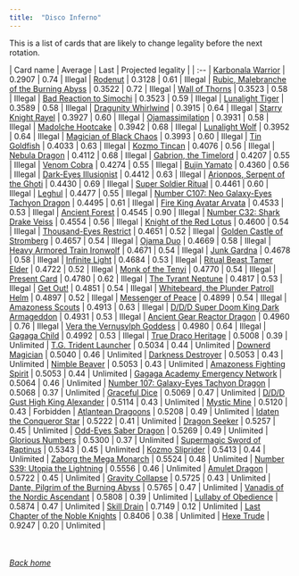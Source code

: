 ```yaml
---
title:  "Disco Inferno"
---
```


This is a list of cards that are likely to change legality before the next rotation.

| Card name | Average | Last | Projected legality |
| :-- |
[Karbonala Warrior](https://db.ygoprodeck.com/card/?search=Karbonala%20Warrior) | 0.2907 | 0.74 | Illegal |
[Rodenut](https://db.ygoprodeck.com/card/?search=Rodenut) | 0.3128 | 0.61 | Illegal |
[Rubic, Malebranche of the Burning Abyss](https://db.ygoprodeck.com/card/?search=Rubic,%20Malebranche%20of%20the%20Burning%20Abyss) | 0.3522 | 0.72 | Illegal |
[Wall of Thorns](https://db.ygoprodeck.com/card/?search=Wall%20of%20Thorns) | 0.3523 | 0.58 | Illegal |
[Bad Reaction to Simochi](https://db.ygoprodeck.com/card/?search=Bad%20Reaction%20to%20Simochi) | 0.3523 | 0.59 | Illegal |
[Lunalight Tiger](https://db.ygoprodeck.com/card/?search=Lunalight%20Tiger) | 0.3589 | 0.58 | Illegal |
[Dragunity Whirlwind](https://db.ygoprodeck.com/card/?search=Dragunity%20Whirlwind) | 0.3915 | 0.64 | Illegal |
[Starry Knight Rayel](https://db.ygoprodeck.com/card/?search=Starry%20Knight%20Rayel) | 0.3927 | 0.60 | Illegal |
[Ojamassimilation](https://db.ygoprodeck.com/card/?search=Ojamassimilation) | 0.3931 | 0.58 | Illegal |
[Madolche Hootcake](https://db.ygoprodeck.com/card/?search=Madolche%20Hootcake) | 0.3942 | 0.68 | Illegal |
[Lunalight Wolf](https://db.ygoprodeck.com/card/?search=Lunalight%20Wolf) | 0.3952 | 0.64 | Illegal |
[Magician of Black Chaos](https://db.ygoprodeck.com/card/?search=Magician%20of%20Black%20Chaos) | 0.3993 | 0.60 | Illegal |
[Tin Goldfish](https://db.ygoprodeck.com/card/?search=Tin%20Goldfish) | 0.4033 | 0.63 | Illegal |
[Kozmo Tincan](https://db.ygoprodeck.com/card/?search=Kozmo%20Tincan) | 0.4076 | 0.56 | Illegal |
[Nebula Dragon](https://db.ygoprodeck.com/card/?search=Nebula%20Dragon) | 0.4112 | 0.68 | Illegal |
[Gabrion, the Timelord](https://db.ygoprodeck.com/card/?search=Gabrion,%20the%20Timelord) | 0.4207 | 0.55 | Illegal |
[Venom Cobra](https://db.ygoprodeck.com/card/?search=Venom%20Cobra) | 0.4274 | 0.55 | Illegal |
[Bujin Yamato](https://db.ygoprodeck.com/card/?search=Bujin%20Yamato) | 0.4360 | 0.56 | Illegal |
[Dark-Eyes Illusionist](https://db.ygoprodeck.com/card/?search=Dark-Eyes%20Illusionist) | 0.4412 | 0.63 | Illegal |
[Arionpos, Serpent of the Ghoti](https://db.ygoprodeck.com/card/?search=Arionpos,%20Serpent%20of%20the%20Ghoti) | 0.4430 | 0.69 | Illegal |
[Super Soldier Ritual](https://db.ygoprodeck.com/card/?search=Super%20Soldier%20Ritual) | 0.4461 | 0.60 | Illegal |
[Leghul](https://db.ygoprodeck.com/card/?search=Leghul) | 0.4477 | 0.55 | Illegal |
[Number C107: Neo Galaxy-Eyes Tachyon Dragon](https://db.ygoprodeck.com/card/?search=Number%20C107:%20Neo%20Galaxy-Eyes%20Tachyon%20Dragon) | 0.4495 | 0.61 | Illegal |
[Fire King Avatar Arvata](https://db.ygoprodeck.com/card/?search=Fire%20King%20Avatar%20Arvata) | 0.4533 | 0.53 | Illegal |
[Ancient Forest](https://db.ygoprodeck.com/card/?search=Ancient%20Forest) | 0.4545 | 0.90 | Illegal |
[Number C32: Shark Drake Veiss](https://db.ygoprodeck.com/card/?search=Number%20C32:%20Shark%20Drake%20Veiss) | 0.4554 | 0.56 | Illegal |
[Knight of the Red Lotus](https://db.ygoprodeck.com/card/?search=Knight%20of%20the%20Red%20Lotus) | 0.4600 | 0.54 | Illegal |
[Thousand-Eyes Restrict](https://db.ygoprodeck.com/card/?search=Thousand-Eyes%20Restrict) | 0.4651 | 0.52 | Illegal |
[Golden Castle of Stromberg](https://db.ygoprodeck.com/card/?search=Golden%20Castle%20of%20Stromberg) | 0.4657 | 0.54 | Illegal |
[Ojama Duo](https://db.ygoprodeck.com/card/?search=Ojama%20Duo) | 0.4669 | 0.58 | Illegal |
[Heavy Armored Train Ironwolf](https://db.ygoprodeck.com/card/?search=Heavy%20Armored%20Train%20Ironwolf) | 0.4671 | 0.54 | Illegal |
[Junk Gardna](https://db.ygoprodeck.com/card/?search=Junk%20Gardna) | 0.4678 | 0.58 | Illegal |
[Infinite Light](https://db.ygoprodeck.com/card/?search=Infinite%20Light) | 0.4684 | 0.53 | Illegal |
[Ritual Beast Tamer Elder](https://db.ygoprodeck.com/card/?search=Ritual%20Beast%20Tamer%20Elder) | 0.4722 | 0.52 | Illegal |
[Monk of the Tenyi](https://db.ygoprodeck.com/card/?search=Monk%20of%20the%20Tenyi) | 0.4770 | 0.54 | Illegal |
[Present Card](https://db.ygoprodeck.com/card/?search=Present%20Card) | 0.4780 | 0.62 | Illegal |
[The Tyrant Neptune](https://db.ygoprodeck.com/card/?search=The%20Tyrant%20Neptune) | 0.4817 | 0.53 | Illegal |
[Get Out!](https://db.ygoprodeck.com/card/?search=Get%20Out!) | 0.4851 | 0.54 | Illegal |
[Whitebeard, the Plunder Patroll Helm](https://db.ygoprodeck.com/card/?search=Whitebeard,%20the%20Plunder%20Patroll%20Helm) | 0.4897 | 0.52 | Illegal |
[Messenger of Peace](https://db.ygoprodeck.com/card/?search=Messenger%20of%20Peace) | 0.4899 | 0.54 | Illegal |
[Amazoness Scouts](https://db.ygoprodeck.com/card/?search=Amazoness%20Scouts) | 0.4913 | 0.63 | Illegal |
[D/D/D Super Doom King Dark Armageddon](https://db.ygoprodeck.com/card/?search=D/D/D%20Super%20Doom%20King%20Dark%20Armageddon) | 0.4931 | 0.53 | Illegal |
[Ancient Gear Reactor Dragon](https://db.ygoprodeck.com/card/?search=Ancient%20Gear%20Reactor%20Dragon) | 0.4960 | 0.76 | Illegal |
[Vera the Vernusylph Goddess](https://db.ygoprodeck.com/card/?search=Vera%20the%20Vernusylph%20Goddess) | 0.4980 | 0.64 | Illegal |
[Gagaga Child](https://db.ygoprodeck.com/card/?search=Gagaga%20Child) | 0.4992 | 0.53 | Illegal |
[True Draco Heritage](https://db.ygoprodeck.com/card/?search=True%20Draco%20Heritage) | 0.5008 | 0.39 | Unlimited |
[T.G. Trident Launcher](https://db.ygoprodeck.com/card/?search=T.G.%20Trident%20Launcher) | 0.5034 | 0.44 | Unlimited |
[Downerd Magician](https://db.ygoprodeck.com/card/?search=Downerd%20Magician) | 0.5040 | 0.46 | Unlimited |
[Darkness Destroyer](https://db.ygoprodeck.com/card/?search=Darkness%20Destroyer) | 0.5053 | 0.43 | Unlimited |
[Nimble Beaver](https://db.ygoprodeck.com/card/?search=Nimble%20Beaver) | 0.5053 | 0.43 | Unlimited |
[Amazoness Fighting Spirit](https://db.ygoprodeck.com/card/?search=Amazoness%20Fighting%20Spirit) | 0.5053 | 0.44 | Unlimited |
[Gagaga Academy Emergency Network](https://db.ygoprodeck.com/card/?search=Gagaga%20Academy%20Emergency%20Network) | 0.5064 | 0.46 | Unlimited |
[Number 107: Galaxy-Eyes Tachyon Dragon](https://db.ygoprodeck.com/card/?search=Number%20107:%20Galaxy-Eyes%20Tachyon%20Dragon) | 0.5068 | 0.37 | Unlimited |
[Graceful Dice](https://db.ygoprodeck.com/card/?search=Graceful%20Dice) | 0.5069 | 0.47 | Unlimited |
[D/D/D Gust High King Alexander](https://db.ygoprodeck.com/card/?search=D/D/D%20Gust%20High%20King%20Alexander) | 0.5114 | 0.43 | Unlimited |
[Mystic Mine](https://db.ygoprodeck.com/card/?search=Mystic%20Mine) | 0.5120 | 0.43 | Forbidden |
[Atlantean Dragoons](https://db.ygoprodeck.com/card/?search=Atlantean%20Dragoons) | 0.5208 | 0.49 | Unlimited |
[Idaten the Conqueror Star](https://db.ygoprodeck.com/card/?search=Idaten%20the%20Conqueror%20Star) | 0.5222 | 0.41 | Unlimited |
[Dragon Seeker](https://db.ygoprodeck.com/card/?search=Dragon%20Seeker) | 0.5257 | 0.45 | Unlimited |
[Odd-Eyes Saber Dragon](https://db.ygoprodeck.com/card/?search=Odd-Eyes%20Saber%20Dragon) | 0.5269 | 0.49 | Unlimited |
[Glorious Numbers](https://db.ygoprodeck.com/card/?search=Glorious%20Numbers) | 0.5300 | 0.37 | Unlimited |
[Supermagic Sword of Raptinus](https://db.ygoprodeck.com/card/?search=Supermagic%20Sword%20of%20Raptinus) | 0.5343 | 0.45 | Unlimited |
[Kozmo Sliprider](https://db.ygoprodeck.com/card/?search=Kozmo%20Sliprider) | 0.5413 | 0.44 | Unlimited |
[Zaborg the Mega Monarch](https://db.ygoprodeck.com/card/?search=Zaborg%20the%20Mega%20Monarch) | 0.5524 | 0.48 | Unlimited |
[Number S39: Utopia the Lightning](https://db.ygoprodeck.com/card/?search=Number%20S39:%20Utopia%20the%20Lightning) | 0.5556 | 0.46 | Unlimited |
[Amulet Dragon](https://db.ygoprodeck.com/card/?search=Amulet%20Dragon) | 0.5722 | 0.45 | Unlimited |
[Gravity Collapse](https://db.ygoprodeck.com/card/?search=Gravity%20Collapse) | 0.5725 | 0.43 | Unlimited |
[Dante, Pilgrim of the Burning Abyss](https://db.ygoprodeck.com/card/?search=Dante,%20Pilgrim%20of%20the%20Burning%20Abyss) | 0.5765 | 0.47 | Unlimited |
[Vanadis of the Nordic Ascendant](https://db.ygoprodeck.com/card/?search=Vanadis%20of%20the%20Nordic%20Ascendant) | 0.5808 | 0.39 | Unlimited |
[Lullaby of Obedience](https://db.ygoprodeck.com/card/?search=Lullaby%20of%20Obedience) | 0.5874 | 0.47 | Unlimited |
[Skill Drain](https://db.ygoprodeck.com/card/?search=Skill%20Drain) | 0.7149 | 0.12 | Unlimited |
[Last Chapter of the Noble Knights](https://db.ygoprodeck.com/card/?search=Last%20Chapter%20of%20the%20Noble%20Knights) | 0.8406 | 0.38 | Unlimited |
[Hexe Trude](https://db.ygoprodeck.com/card/?search=Hexe%20Trude) | 0.9247 | 0.20 | Unlimited |

<br>

###### [Back home](index)